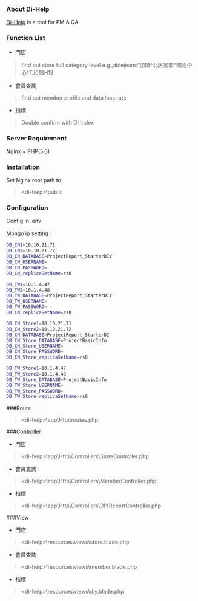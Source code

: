 ### About Di-Help

[Di-Help]  is a tool for PM & QA.

### Function List
  - 門店
  >find out store full category level
  >e.g.,ablejeans^加盟^北区加盟^购物中心^TJ01SH19
  - 會員查詢
  >find out member profile and data loss rate
  - 指標
  >Double confirm with DI Index

### Server Requirement
Nginx + PHP(5.6)

### Installation
Set Nginx root path to
>\<di-help>\public

### Configuration
Config in .env

Mongo ip setting：
```sh
DB_CN1=10.10.21.71
DB_CN2=10.10.21.72
DB_CN_DATABASE=ProjectReport_StarterDIY
DB_CN_USERNAME=
DB_CN_PASSWORD=
DB_CN_replicaSetName=rs0

DB_TW1=10.1.4.47
DB_TW2=10.1.4.48
DB_TW_DATABASE=ProjectReport_StarterDIY
DB_TW_USERNAME=
DB_TW_PASSWORD=
DB_CN_replicaSetName=rs0

DB_CN_Store1=10.10.21.71
DB_CN_Store2=10.10.21.72
DB_CN_DATABASE=ProjectReport_StarterDI
DB_CN_Store_DATABASE=ProjectBasicInfo
DB_CN_Store_USERNAME=
DB_CN_Store_PASSWORD=
DB_CN_Store_replicaSetName=rs0

DB_TW_Store1=10.1.4.47
DB_TW_Store2=10.1.4.48
DB_TW_Store_DATABASE=ProjectBasicInfo
DB_TW_Store_USERNAME=
DB_TW_Store_PASSWORD=
DB_TW_Store_replicaSetName=rs0
```

###Route
>\<di-help>\app\Http\routes.php

###Controller
  - 門店

>\<di-help>\app\Http\Controllers\StoreController.php

  - 會員查詢

>\<di-help>\app\Http\Controllers\MemberController.php

  - 指標

>\<di-help>\app\Http\Controllers\DIYReportController.php

###View
- 門店

>\<di-help>\resources\views\store.blade.php

- 會員查詢

>\<di-help>\resources\views\member.blade.php

- 指標

>\<di-help>\resources\views\diy.blade.php


[di-help]: <http://10.0.3.163/diy>
